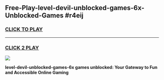 
## Free-Play-level-devil-unblocked-games-6x-Unblocked-Games #r4eij
<h3>
<a href="https://news.freeplayer.one?title=level-devil-unblocked-games-6x&ref=8M">CLICK TO PLAY</a></h3>
<hr>

<h3>
<a href="https://news.freeplayer.one?title=level-devil-unblocked-games-6x&ref=8M">CLICK 2 PLAY</a>
  
</h3>

<a href="https://news.freeplayer.one?title=level-devil-unblocked-games-6x&ref=8M"><img src="https://clearcache.store/games.png"></a>


**level-devil-unblocked-games-6x games unblocked: Your Gateway to Fun and Accessible Online Gaming**
